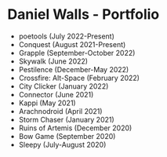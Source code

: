 # Daniel Walls - Portfolio
- poetools (July 2022-Present)
- Conquest (August 2021-Present)
- Grapple (September-October 2022)
- Skywalk (June 2022)
- Pestilence (December-May 2022)
- Crossfire: Alt-Space (February 2022)
- City Clicker (January 2022)
- Connector (June 2021)
- Kappi (May 2021)
- Arachnodroid (April 2021)
- Storm Chaser (January 2021)
- Ruins of Artemis (December 2020)
- Bow Game (September 2020)
- Sleepy (July-August 2020)
